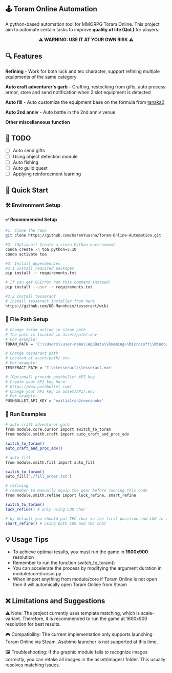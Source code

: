 ## 🕹️ Toram Online Automation
A python-based automation tool for MMORPG Toram Online. This project aim to automate certain tasks to improve **quality of life (QoL)** for players.
<p align="center"><strong>⚠️ WARNING: USE IT AT YOUR OWN RISK ⚠️</strong></p>

## 🔍 Features
**Refining** - Work for both luck and tec character, support refining multiple equipments of the same category

**Auto craft adventurer's garb** - Crafting, restocking from gifts, auto process armor, store and send notification when 2 slot equipment is detected

**Auto fill** - Auto customize the equipment base on the formula from [tanaka0](https://tanaka0.work/en/BouguProper#output)

**Auto 2nd anniv** - Auto battle in the 2nd anniv venue

**Other miscellaneous function**

## 📌 TODO
- [ ] Auto send gifts
- [ ] Using object detection module
- [ ] Auto fishing
- [ ] Auto guild quest
- [ ] Applying reinforcement learning

## 🚀 Quick Start

### 🛠️ Environment Setup

#### ✅ Recommended Setup

```bash
#1. Clone the repo
git clone https://github.com/KarenYuusha/Toram-Online-Automation.git

#2. (Optional) Create a clean Python environment
conda create -n toa python=3.10
conda activate toa

#3. Install dependencies
#3.1 Install required packages
pip install -r requirements.txt

# If you get OSError run this command instead:
pip install --user -r requirements.txt

#3.2 Install tesseract
# Install tesseract installer from here
https://github.com/UB-Mannheim/tesseract/wiki
```

### 📁 File Path Setup
```bash
# Change toram online in steam path
# The path is located in asset/path/.env
# For example: 
TORAM_PATH = 'C:\\Users\\user-name\\AppData\\Roaming\\Microsoft\\Windows\\Start Menu\\Programs\\Steam\\Toram Online.url'

# Change tesseract path
# Located at asset/path/.env
# For example: 
TESSERACT_PATH = 'T:\\tesseract\\tesseract.exe'

# (Optional) provide pushbullet API key
# Create your API key here:
# https://www.pushbullet.com/
# Change your API key in asset/API/.env
# For example: 
PUSHBULLET_API_KEY = 'oxitia1rcn2cvecanoha'
```

### 🧪 Run Examples
```bash
# auto craft adventurer garb
from module.core.cursor import switch_to_toram
from module.smith.craft import auto_craft_and_proc_adv

switch_to_toram()
auto_craft_and_proc_adv()

# auto fill
from module.smith.fill import auto_fill

switch_to_toram()
auto_fill('./fill_order.txt')

# refining
# remember to manually equip the gear before running this code
from module.smith.refine import luck_refine, smart_refine

switch_to_toram()
luck_refine() # only using LUK char

# by default you should put TEC char in the first position and LUK in the second position of your character list
smart_refine() # using both LUK and TEC char
```
 
## 💡 Usage Tips
- To achieve optimal results, you must run the game in **1600x900** resolution
- Remember to run the function switch_to_toram()
- You can accelerate the process by modifying the argument duration in module/core/cursor.py
- When import anything from module/core if Toram Online is not open then it will automically open Toram Online from Steam

## ❌ Limitations and Suggestions
⚠️ Note: The project currently uses template matching, which is scale-variant. Therefore, it is recommended to run the game at 1600x900 resolution for best results.

🎮 Compatibility: The current implementation only supports launching Toram Online via Steam. Asobimo launcher is not supported at this time.

🖼️ Troubleshooting: If the graphic module fails to recognize images correctly, you can retake all images in the asset/images/ folder. This usually resolves matching issues.
